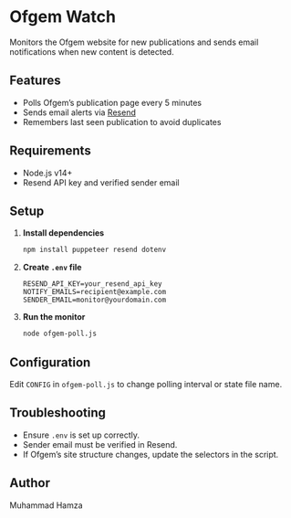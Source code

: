 # Ofgem Watch

Monitors the Ofgem website for new publications and sends email notifications when new content is detected.

## Features

- Polls Ofgem’s publication page every 5 minutes
- Sends email alerts via [Resend](https://resend.com/)
- Remembers last seen publication to avoid duplicates

## Requirements

- Node.js v14+
- Resend API key and verified sender email

## Setup

1. **Install dependencies**
   ```bash
   npm install puppeteer resend dotenv
   ```

2. **Create `.env` file**
   ```env
   RESEND_API_KEY=your_resend_api_key
   NOTIFY_EMAILS=recipient@example.com
   SENDER_EMAIL=monitor@yourdomain.com
   ```

3. **Run the monitor**
   ```bash
   node ofgem-poll.js
   ```

## Configuration

Edit `CONFIG` in `ofgem-poll.js` to change polling interval or state file name.

## Troubleshooting

- Ensure `.env` is set up correctly.
- Sender email must be verified in Resend.
- If Ofgem’s site structure changes, update the selectors in the script.

## Author

Muhammad Hamza
